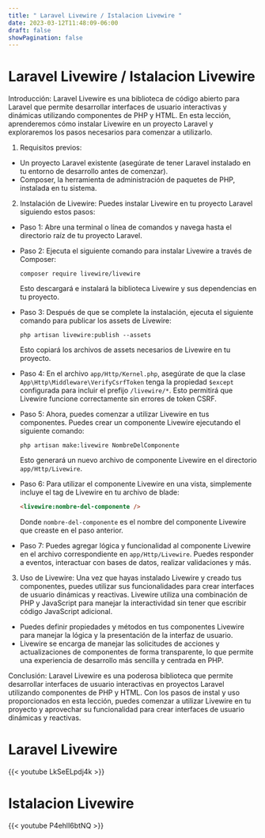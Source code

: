 ```yaml
---
title: " Laravel Livewire / Istalacion Livewire "
date: 2023-03-12T11:48:09-06:00
draft: false
showPagination: false
---
```

# Laravel Livewire / Istalacion Livewire

Introducción:
Laravel Livewire es una biblioteca de código abierto para Laravel que permite desarrollar interfaces de usuario interactivas y dinámicas utilizando componentes de PHP y HTML. En esta lección, aprenderemos cómo instalar Livewire en un proyecto Laravel y exploraremos los pasos necesarios para comenzar a utilizarlo.

1. Requisitos previos:
- Un proyecto Laravel existente (asegúrate de tener Laravel instalado en tu entorno de desarrollo antes de comenzar).
- Composer, la herramienta de administración de paquetes de PHP, instalada en tu sistema.

2. Instalación de Livewire:
Puedes instalar Livewire en tu proyecto Laravel siguiendo estos pasos:

- Paso 1: Abre una terminal o línea de comandos y navega hasta el directorio raíz de tu proyecto Laravel.
- Paso 2: Ejecuta el siguiente comando para instalar Livewire a través de Composer:
  ```
  composer require livewire/livewire
  ```
  Esto descargará e instalará la biblioteca Livewire y sus dependencias en tu proyecto.

- Paso 3: Después de que se complete la instalación, ejecuta el siguiente comando para publicar los assets de Livewire:
  ```
  php artisan livewire:publish --assets
  ```
  Esto copiará los archivos de assets necesarios de Livewire en tu proyecto.

- Paso 4: En el archivo `app/Http/Kernel.php`, asegúrate de que la clase `App\Http\Middleware\VerifyCsrfToken` tenga la propiedad `$except` configurada para incluir el prefijo `/livewire/*`. Esto permitirá que Livewire funcione correctamente sin errores de token CSRF.

- Paso 5: Ahora, puedes comenzar a utilizar Livewire en tus componentes. Puedes crear un componente Livewire ejecutando el siguiente comando:
  ```
  php artisan make:livewire NombreDelComponente
  ```
  Esto generará un nuevo archivo de componente Livewire en el directorio `app/Http/Livewire`.

- Paso 6: Para utilizar el componente Livewire en una vista, simplemente incluye el tag de Livewire en tu archivo de blade:
  ```html
  <livewire:nombre-del-componente />
  ```
  Donde `nombre-del-componente` es el nombre del componente Livewire que creaste en el paso anterior.

- Paso 7: Puedes agregar lógica y funcionalidad al componente Livewire en el archivo correspondiente en `app/Http/Livewire`. Puedes responder a eventos, interactuar con bases de datos, realizar validaciones y más.

3. Uso de Livewire:
Una vez que hayas instalado Livewire y creado tus componentes, puedes utilizar sus funcionalidades para crear interfaces de usuario dinámicas y reactivas. Livewire utiliza una combinación de PHP y JavaScript para manejar la interactividad sin tener que escribir código JavaScript adicional.

- Puedes definir propiedades y métodos en tus componentes Livewire para manejar la lógica y la presentación de la interfaz de usuario.
- Livewire se encarga de manejar las solicitudes de acciones y actualizaciones de componentes de forma transparente, lo que permite una experiencia de desarrollo más sencilla y centrada en PHP.

Conclusión:
Laravel Livewire es una poderosa biblioteca que permite desarrollar interfaces de usuario interactivas en proyectos Laravel utilizando componentes de PHP y HTML. Con los pasos de instal  y uso proporcionados en esta lección, puedes comenzar a utilizar Livewire en tu proyecto y aprovechar su funcionalidad para crear interfaces de usuario dinámicas y reactivas.


#  Laravel Livewire 
 {{< youtube  LkSeELpdj4k >}}
#  Istalacion Livewire
 {{< youtube  P4ehlI6btNQ >}}